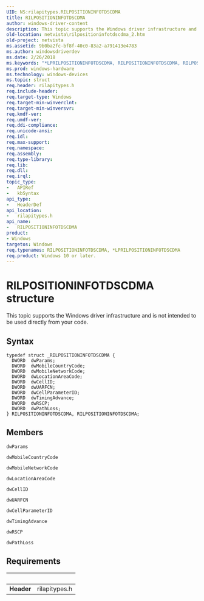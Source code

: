 ```yaml
---
UID: NS:rilapitypes.RILPOSITIONINFOTDSCDMA
title: RILPOSITIONINFOTDSCDMA
author: windows-driver-content
description: This topic supports the Windows driver infrastructure and is not intended to be used directly from your code.
old-location: netvista\rilpositioninfotdscdma_2.htm
old-project: netvista
ms.assetid: 9b0ba2fc-bf8f-40c0-83a2-a791413e4783
ms.author: windowsdriverdev
ms.date: 2/26/2018
ms.keywords: "*LPRILPOSITIONINFOTDSCDMA, RILPOSITIONINFOTDSCDMA, RILPOSITIONINFOTDSCDMA structure [Network Drivers Starting with Windows Vista], netvista.rilpositioninfotdscdma_2, rilapitypes/RILPOSITIONINFOTDSCDMA"
ms.prod: windows-hardware
ms.technology: windows-devices
ms.topic: struct
req.header: rilapitypes.h
req.include-header: 
req.target-type: Windows
req.target-min-winverclnt: 
req.target-min-winversvr: 
req.kmdf-ver: 
req.umdf-ver: 
req.ddi-compliance: 
req.unicode-ansi: 
req.idl: 
req.max-support: 
req.namespace: 
req.assembly: 
req.type-library: 
req.lib: 
req.dll: 
req.irql: 
topic_type:
-	APIRef
-	kbSyntax
api_type:
-	HeaderDef
api_location:
-	rilapitypes.h
api_name:
-	RILPOSITIONINFOTDSCDMA
product:
- Windows
targetos: Windows
req.typenames: RILPOSITIONINFOTDSCDMA, *LPRILPOSITIONINFOTDSCDMA
req.product: Windows 10 or later.
---
```


# RILPOSITIONINFOTDSCDMA structure
This topic supports the Windows driver infrastructure and is not intended to be used directly from your code.

## Syntax
````
typedef struct _RILPOSITIONINFOTDSCDMA {
  DWORD  dwParams;
  DWORD  dwMobileCountryCode;
  DWORD  dwMobileNetworkCode;
  DWORD  dwLocationAreaCode;
  DWORD  dwCellID;
  DWORD  dwUARFCN;
  DWORD  dwCellParameterID;
  DWORD  dwTimingAdvance;
  DWORD  dwRSCP;
  DWORD  dwPathLoss;
} RILPOSITIONINFOTDSCDMA, RILPOSITIONINFOTDSCDMA;
````

## Members


`dwParams`



`dwMobileCountryCode`



`dwMobileNetworkCode`



`dwLocationAreaCode`



`dwCellID`



`dwUARFCN`



`dwCellParameterID`



`dwTimingAdvance`



`dwRSCP`



`dwPathLoss`




## Requirements
| &nbsp; | &nbsp; |
| ---- |:---- |
| **Header** | rilapitypes.h |